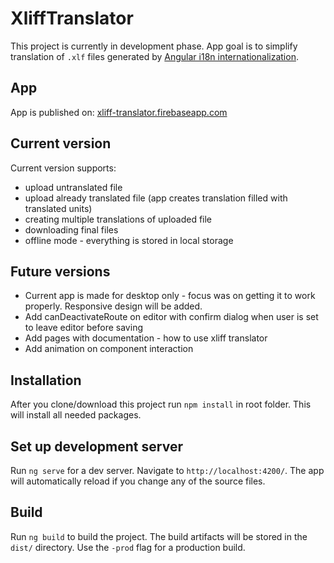 # XliffTranslator

This project is currently in development phase. App goal is to simplify translation of `.xlf` files generated by [Angular i18n internationalization](https://angular.io/guide/i18n). 

## App

App is published on: [xliff-translator.firebaseapp.com](https://xliff-translator.firebaseapp.com/)

## Current version

Current version supports:

* upload untranslated file
* upload already translated file (app creates translation filled with translated units)
* creating multiple translations of uploaded file
* downloading final files
* offline mode - everything is stored in local storage

## Future versions

* Current app is made for desktop only - focus was on getting it to work properly. Responsive design will be added.
* Add canDeactivateRoute on editor with confirm dialog when user is set to leave editor before saving
* Add pages with documentation - how to use xliff translator
* Add animation on component interaction

## Installation

After you clone/download this project run `npm install` in root folder. This will install all needed packages.

## Set up development server

Run `ng serve` for a dev server. Navigate to `http://localhost:4200/`. The app will automatically reload if you change any of the source files.

## Build

Run `ng build` to build the project. The build artifacts will be stored in the `dist/` directory. Use the `-prod` flag for a production build.